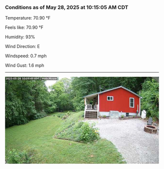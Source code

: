### Conditions as of May 28, 2025 at 10:15:05 AM CDT 

Temperature: 70.90 &deg;F

Feels like: 70.90 &deg;F

Humidity: 93%

Wind Direction: E

Windspeed: 0.7 mph

Wind Gust: 1.6 mph

---

<img src="./images/latest.jpeg"/>

